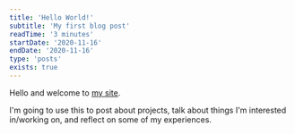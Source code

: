```yaml
---
title: 'Hello World!'
subtitle: 'My first blog post'
readTime: '3 minutes'
startDate: '2020-11-16'
endDate: '2020-11-16'
type: 'posts'
exists: true
---
```


Hello and welcome to <a href='https://brentchampion.com'>my site</a>.

I'm going to use this to post about projects, talk about things I'm interested in/working on, and reflect on some of my experiences. 


